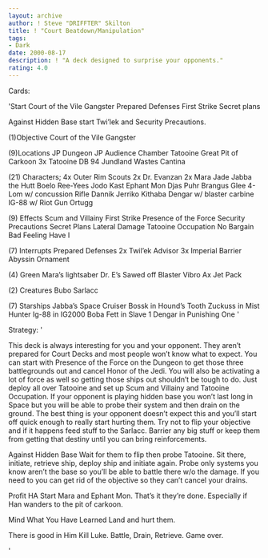 ```yaml
---
layout: archive
author: ! Steve "DRIFFTER" Skilton
title: ! "Court Beatdown/Manipulation"
tags:
- Dark
date: 2000-08-17
description: ! "A deck designed to surprise your opponents."
rating: 4.0
---
```

Cards: 

'Start
Court of the Vile Gangster
Prepared Defenses
First Strike
Secret plans

Against Hidden Base start Twi’lek and Security Precautions.

(1)Objective
Court of the Vile Gangster

(9)Locations
JP Dungeon
JP Audience Chamber
Tatooine Great Pit of Carkoon
3x Tatooine
DB 94
Jundland Wastes
Cantina

(21)  Characters;
4x Outer Rim Scouts
2x Dr. Evanzan
2x Mara Jade
Jabba the Hutt
Boelo
Ree-Yees
Jodo Kast
Ephant Mon
Djas Puhr
Brangus Glee
4-Lom w/ concussion Rifle
Dannik Jerriko
Kithaba
Dengar w/ blaster carbine
IG-88 w/ Riot Gun
Ortugg

(9)  Effects
Scum and Villainy
First Strike
Presence of the Force
Security Precautions
Secret Plans
Lateral Damage
Tatooine Occupation
No Bargain
Bad Feeling Have I

(7)  Interrupts
Prepared Defenses
2x Twil’ek Advisor
3x Imperial Barrier
Abyssin Ornament

(4)  Green
Mara’s lightsaber
Dr. E’s Sawed off Blaster
Vibro Ax
Jet Pack

(2)  Creatures
Bubo
Sarlacc

(7)  Starships
Jabba’s Space Cruiser
Bossk in Hound’s Tooth
Zuckuss in Mist Hunter
Ig-88 in IG2000
Boba Fett in Slave 1
Dengar in Punishing One
'

Strategy: '

This deck is always interesting for you and your opponent. They aren&#8217;t prepared for Court Decks and most people won&#8217;t know what to expect.  You can start with Presence of the Force on the Dungeon to get those three battlegrounds out and cancel Honor of the Jedi.	You will also be activating a lot of force as well so getting those ships out shouldn&#8217;t be tough to do. Just deploy all over Tatooine and set up Scum and Villainy and Tatooine Occupation. If your opponent is playing hidden base you won&#8217;t last long in Space but you will be able to probe their system and then drain on the ground.  The best thing is your opponent doesn&#8217;t expect this and you&#8217;ll start off quick enough to really start hurting them.	Try not to flip your objective and if it happens feed stuff to the Sarlacc. Barrier any big stuff or keep them from getting that destiny until you can bring reinforcements.

Against Hidden Base  Wait for them to flip then probe Tatooine.  Sit there, initiate, retrieve ship, deploy ship and initiate again. Probe only systems you know aren&#8217;t the base so you&#8217;ll be able to battle there w/o the damage.  If you need to you can get rid of the objective so they can&#8217;t cancel your drains.

Profit HA Start Mara and Ephant Mon. That&#8217;s it they&#8217;re done. Especially if Han wanders to the pit of carkoon.

Mind What You Have Learned  Land and hurt them.

There is good in Him Kill Luke. Battle, Drain, Retrieve. Game over.

'